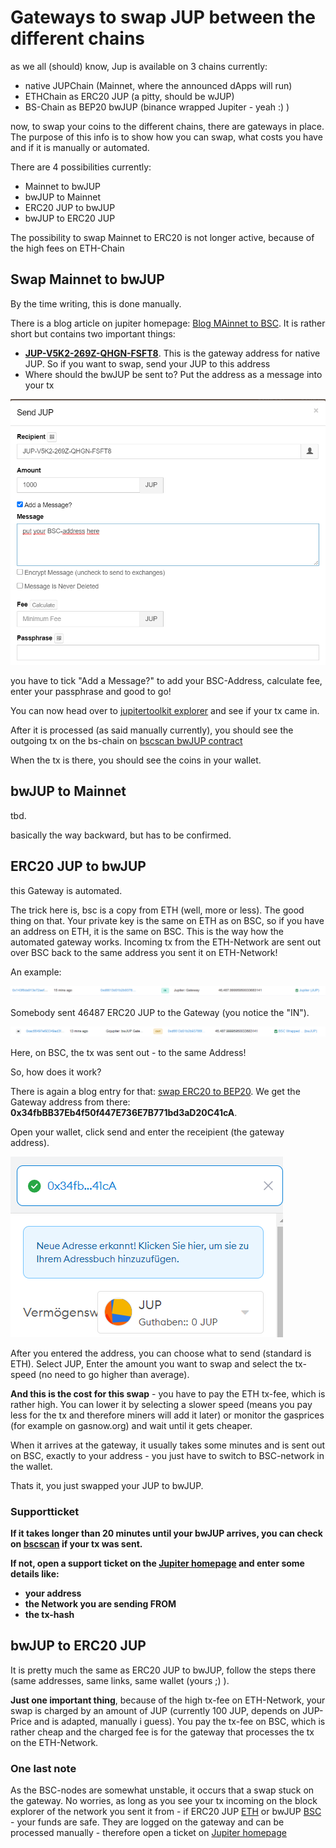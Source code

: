 # Gateways to swap JUP between the different chains

as we all (should) know, Jup is available on 3 chains currently:

- native JUPChain (Mainnet, where the announced dApps will run)
- ETHChain as ERC20 JUP (a pitty, should be wJUP)
- BS-Chain as BEP20 bwJUP (binance wrapped Jupiter - yeah :) )

now, to swap your coins to the different chains, there are gateways in place. The purpose of this info is to show how you can swap, what costs you have and if it is manually or automated.

There are 4 possibilities currently:

- Mainnet to bwJUP
- bwJUP to Mainnet
- ERC20 JUP to bwJUP
- bwJUP to ERC20 JUP

The possibility to swap Mainnet to ERC20 is not longer active, because of the high fees on ETH-Chain

## Swap Mainnet to bwJUP

By the time writing, this is done manually.

There is a blog article on jupiter homepage: [Blog MAinnet to BSC](https://gojupiter.tech/jupiter-main-to-erc20/). It is rather short but contains two important things:

-  **[JUP-V5K2-269Z-QHGN-FSFT8](https://jupitertoolkit.com/explorer/address/JUP-V5K2-269Z-QHGN-FSFT8)**. This is the gateway address for native JUP. So if you want to swap, send your JUP to this address 
- Where should the bwJUP be sent to? Put the address as a message  into your tx

![image-20210317224018838](pics/image-20210317224018838.png)

you have to tick "Add a Message?" to add your BSC-Address, calculate fee, enter your passphrase and good to go!

You can now head over to [jupitertoolkit explorer](https://jupitertoolkit.com/explorer/address/JUP-V5K2-269Z-QHGN-FSFT8) and see if your tx came in.

After it is processed (as said manually currently), you should see the outgoing tx on the bs-chain on [bscscan bwJUP contract](https://bscscan.com/address/0x34fbbb37eb4f50f447e736e7b771bd3ad20c41ca#tokentxns)

When the tx is there, you should see the coins in your wallet.



## bwJUP to Mainnet

tbd.

basically the way backward, but has to be confirmed.



## ERC20 JUP to bwJUP

this Gateway is automated.

The trick here is, bsc is a copy from ETH (well, more or less). The good thing on that. Your private key is the same on ETH as on BSC, so if you have an address on ETH, it is the same on BSC. This is the way how the automated gateway works. Incoming tx from the ETH-Network are sent out over BSC back to the same address you sent it on ETH-Network!

An example:

![image-20210317232235147](pics/image-20210317232235147.png)

Somebody sent 46487 ERC20 JUP to the Gateway (you notice the "IN").

![image-20210317232354383](pics/image-20210317232354383.png)

Here, on BSC, the tx was sent out - to the same Address!

So, how does it work?

There is again a blog entry for that: [swap ERC20 to BEP20](https://gojupiter.tech/erc20-jup-to-bwjup-bsc-version/). We get the Gateway address from there: **0x34fbBB37Eb4f50f447E736E7B771bd3aD20C41cA**.

Open your wallet, click send and enter the receipient (the gateway address).

![image-20210317232805351](pics/image-20210317232805351.png)

After you entered the address, you can choose what to send (standard is ETH). Select JUP, Enter the amount you want to swap and select the tx-speed (no need to go higher than average).

**And this is the cost for this swap** - you have to pay the ETH tx-fee, which is rather high. You can lower it by selecting a slower speed (means you pay less for the tx and therefore miners will add it later) or monitor the gasprices (for example on gasnow.org) and wait until it gets cheaper.



When it arrives at the gateway, it usually takes some minutes and is sent out on BSC, exactly to your address - you just have to switch to BSC-network in the wallet.

Thats it, you just swapped your JUP to bwJUP.



### Supportticket

**If it takes longer than 20 minutes until your bwJUP arrives, you can check on [bscscan](https://bscscan.com/tokentxns?a=0x34fbbb37eb4f50f447e736e7b771bd3ad20c41ca&p=1) if your tx was sent.**

**If not, open a support ticket on the [Jupiter homepage](https://gojupiter.tech/support/) and enter some details like:**

- **your address**
- **the Network you are sending FROM**
- **the tx-hash**





## bwJUP to ERC20 JUP

It is pretty much the same as ERC20 JUP to bwJUP, follow the steps there (same addresses, same links, same wallet (yours ;) ).

**Just one important thing**, because of the high tx-fee on ETH-Network, your swap is charged by an amount of JUP (currently 100 JUP, depends on JUP-Price and is adapted, manually i guess). You pay the tx-fee on BSC, which is rather cheap and the charged fee is for the gateway that processes the tx on the ETH-Network.



### One last note

As the BSC-nodes are somewhat unstable, it occurs that a swap stuck on the gateway. No worries, as long as you see your tx incoming on the block explorer of the network you sent it from - if ERC20 JUP [ETH](https://etherscan.io/address/0x34fbbb37eb4f50f447e736e7b771bd3ad20c41ca#tokentxns) or bwJUP [BSC](https://bscscan.com/tokentxns?a=0x34fbbb37eb4f50f447e736e7b771bd3ad20c41ca&p=1) - your funds are safe. They are logged on the gateway and can be processed manually - therefore open a ticket on [Jupiter homepage](https://gojupiter.tech/support/)
